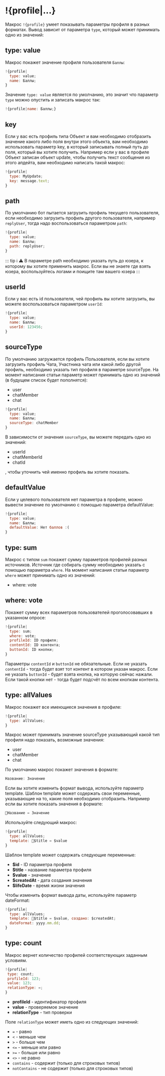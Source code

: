 # !{profile|...}

Макрос `!{profile}` умеет показывать параметры профиля в разных форматах. Вывод зависит от параметра `type`, который может принимать одно из значений:

## type: value

Макрос покажет значение профиля пользователя `Баллы`:
```js 
!{profile|
  type: value;
  name: Баллы;
}
```

Значение `type: value` является по умолчанию, это значит что параметр `type` можно опустить и записать макрос так:
```js 
!{profile|name: Баллы;}
```
## key

Если у вас есть профиль типа Объект и вам необходимо отобразить значение какого либо поля внутри этого объекта, вам необходимо использовать параметр key, в который записывать полный путь до поля, который вы хотите получить. Например если у вас в профиле Объект записан объект update, чтобы получить текст сообщения из этого апдейта, вам необходимо написать такой макрос:
```js 
!{profile| 
  type: MyUpdate;
  key: message.text;
}
```
## path

По умолчанию бот пытается загрузить профиль текущего пользователя, если необходимо загрузить профиль другого пользователя, например `replyUser`, тогда надо воспользоваться параметром `path`:
```js 
!{profile|
  type: value;
  name: Баллы;
  path: replyUser;
}
```
::: tip ℹ️
⚠️ В параметре path необходимо указать путь до юзера, к которому вы хотите применить макрос. Если вы не знаете где взять юзера, воспользуйтесь логами и поищите там вашего юзера
:::
## userId

Если у вас есть id пользователя, чей профиль вы хотите загрузить, вы можете воспользоваться параметром `userId`:
```js 
!{profile|
  type: value;
  name: Баллы;
  userId: 123456;
}
```


## sourceType

По умолчанию загружается профиль Пользователя, если вы хотите загрузить профиль Чата, Участника чата или какой либо другой профиль, необходимо указать тип профиля в параметре sourceType. На момент написания статьи параметр может принимать одно из значений (в будущем список будет пополнятся):
* user
* chatMember
* chat
```js 
!{profile|
  type: value;
  name: Баллы;
  sourceType: chatMember
}
```

В зависимости от значения `sourceType`, вы можете передать одно из значений:
* userId
* chatMemberId
* chatId

, чтобы уточнить чей именно профиль вы хотите показать.
## defaultValue

Если у целевого пользователя нет параметра в профиле, можно вывести значение по умолчанию с помощью параметра defaultValue:
```js 
!{profile|
  type: value;
  name: Баллы;
  defaultValue: Нет баллов :(
}
```


## type: sum

Макрос с типом `sum` покажет сумму параметров профилей разных источников. Источник где собирать сумму необходимо указать с помощью параметра `where`. На момент написания статьи параметр `where` может принимать одно из значений:
* where: vote
## where: vote

Покажет сумму всех параметров пользователей проголосовавших в указанном опросе:
```js 
!{profile|
  type: sum;
  where: vote;
  profileId: ID профиля;
  contentId: ID контента;
  buttonId: ID кнопки;
}
```

Параметры `contentId` и `buttonId` не обязательные. Если не указать `contentId` - тогда будет взят тот контент в котором указан макрос. Если не указать `buttonId` - будет взята кнопка, на которую сейчас нажали. Если такой кнопки нет - тогда будет подсчёт по всем кнопкам контента.


## type: allValues

Макрос покажет все имеющиеся значения в профиле:
```js 
!{profile| 
  type: allValues;
}
```

Макрос может принимать значение sourceType указывающий какой тип профиля надо показать, возможные значения:
* user 
* chatMember
* chat

По умолчанию макрос покажет значения в формате:
```js 
Название: Значение
```

Если вы хотите изменить формат вывода, используйте параметр template. Шаблон template может содержать свои переменные, указывающие на то, какие поля необходимо отобразить. Например если вы хотите показать значения в формате:
```js 
🔸Название = Значение
```

Используйте следующий макрос:
```js 
!{profile| 
  type: allValues;
  template: 🔸$title = $value
}
```

Шаблон template может содержать следующие переменные:
* **$id** - ID параметра профиля
* **$title** - название параметра профиля
* **$value** - значение
* **$createdAt** - дата создания значения
* **$lifeDate** - время жизни значения

Чтобы изменить формат вывода даты, используйте параметр dateFormat:
```js 
!{profile| 
  type: allValues;
  template: 🔸$title = $value, создано: $createdAt;
  dateFormat: yyyy.mm.dd;
}
```


## type: count

Макрос вернет количество профилей соответствующих заданным условиям.
```js 
!{profile| 
 type: count;
 profileId: 123;
 value: 123;
 relationType: =;
}
```
* **profileId** - идентификатор профиля
* **value** - проверяемое значение
* **relationType** - тип проверки

Поле `relationType` может иметь одно из следующих значений:
* `=` - равно
* `<` - меньше чем
* `>` - больше чем
* `<=` - меньше или равно
* `>=` - больше или равно
* `<>` - не равно
* `contains` - содержит (только для строковых типов)
* `notContains` - не содержит (только для строковых типов)

